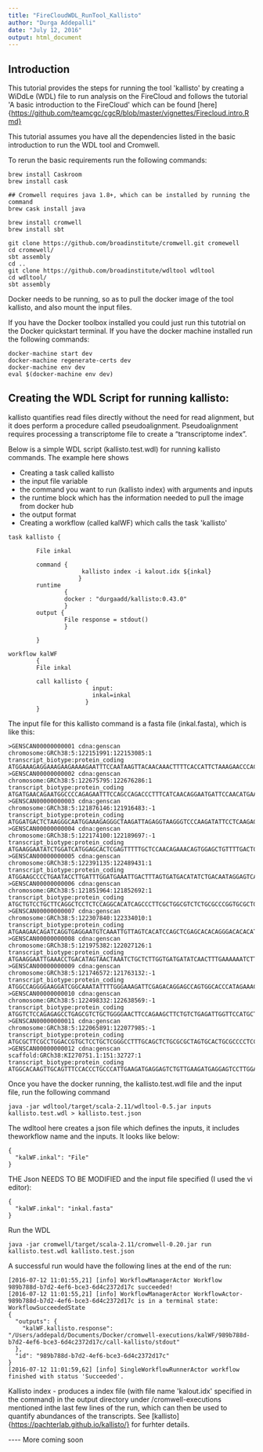 ```yaml
---
title: "FireCloudWDL_RunTool_Kallisto"
author: "Durga Addepalli"
date: "July 12, 2016"
output: html_document
---
```

## Introduction
This tutorial provides the steps for running the tool 'kallisto' by creating a WiDdLe (WDL) file to run analysis on the FireCloud and follows the tutorial 'A basic introduction to the FireCloud' which can be found [here] {https://github.com/teamcgc/cgcR/blob/master/vignettes/Firecloud.intro.Rmd}

This tutorial assumes you have all the dependencies listed in the basic introduction to run the WDL tool and Cromwell.

To rerun the basic requirements run the following commands:

```{r}
brew install Caskroom
brew install cask

## Cromwell requires java 1.8+, which can be installed by running the command
brew cask install java

brew install cromwell
brew install sbt

git clone https://github.com/broadinstitute/cromwell.git cromewell
cd cromewell/
sbt assembly
cd ..
git clone https://github.com/broadinstitute/wdltool wdltool
cd wdltool/
sbt assembly

```

Docker needs to be running, so as to pull the docker image of the tool kallisto, and also mount the input files. 

If you have the Docker toolbox installed you could just run this tutotrial on the Docker quickstart terminal. If you have the docker machine installed run the following commands:

```{r}
docker-machine start dev
docker-machine regenerate-certs dev
docker-machine env dev
eval $(docker-machine env dev)
```

## Creating the WDL Script for running kallisto:

kallisto quantifies read files directly without the need for read alignment, but it does perform a procedure called pseudoalignment. Pseudoalignment requires processing a transcriptome file to create a “transcriptome index”. 

Below is a simple WDL script (kallisto.test.wdl) for running kallisto commands. The example here shows 
- Creating a task called kallisto
- the input file variable
- the command you want to run (kallisto index) with arguments and inputs
- the runtime block which has the information needed to pull the image from docker hub
- the output format
- Creating a workflow (called kalWF) which calls the task 'kallisto'

```{r}
task kallisto {

        File inkal

        command {
		             kallisto index -i kalout.idx ${inkal}
            		}
        runtime
                {
                docker : "durgaadd/kallisto:0.43.0"
                }
        output {
                File response = stdout()
                }

        }

workflow kalWF
        {
        File inkal

        call kallisto {
                        input:
                        inkal=inkal
                      }
        }
```

The input file for this kallisto command is a fasta file (inkal.fasta), which is like this:

```{r}
>GENSCAN00000000001 cdna:genscan chromosome:GRCh38:5:122151991:122153085:1 transcript_biotype:protein_coding
ATGGAAAGAGGAAAGAAGAAAAGAATTTCCAATAAGTTACAACAAACTTTTCACCATTCTAAAGAACCCACTTTCCTTATCAACCAAGCTGGGCTTCTCTCTAGTGACTCCTATTCTAGC
>GENSCAN00000000002 cdna:genscan chromosome:GRCh38:5:122675795:122676286:1 transcript_biotype:protein_coding
ATGATGAACAGAATGGCCCCAGAGAATTTCCAGCCAGACCCTTTCATCAACAGGAATGATTCCAACATGAAGTATGAAGAGCTAGAAGCTCTGTTTAGCCAGACTATGTTCCCAGATAGA
>GENSCAN00000000003 cdna:genscan chromosome:GRCh38:5:121876146:121916483:-1 transcript_biotype:protein_coding
ATGGATGACTCTAAGGGCAATGGAAAGAGGGCTAAGATTAGAGGTAAGGGTCCCAAGATATTCCTCAAGAGTCTCCTGGCCACACTGCCAAACACATCATATGTCTGTGCCTCAGAACCT
>GENSCAN00000000004 cdna:genscan chromosome:GRCh38:5:122174100:122189697:-1 transcript_biotype:protein_coding
ATGAAGGAATATCTGGATCATGGAGCACTCGAGTTTTTGCTCCAACAGAAACAGTGGAGCTGTTTTGACTCCACTGCGCAGTGGTGGGCAGAAGGTGGCAATGGAGACTGCAGAAGAAAC
>GENSCAN00000000005 cdna:genscan chromosome:GRCh38:5:122391135:122489431:1 transcript_biotype:protein_coding
ATGGAAGCCCCTGAATACCTTGATTTGGATGAAATTGACTTTAGTGATGACATATCTGACAATAGGAGTCAAGGGAACAGGCTACAAAAGCTTGGATTGGAGGACACAGACAGGGAAGATGCAATGGGCTTTGGTTCCCATAGGGCCAAACTGACAGTAGTTGCTGCCCTGGGAGCTTGC
>GENSCAN00000000006 cdna:genscan chromosome:GRCh38:5:121851964:121852692:1 transcript_biotype:protein_coding
ATGCTGTCCTGCTTCAGGCTCCTCTCCAGGCACATCAGCCCTTCGCTGGCGTCTCTGCGCCCGGTGCGCTGCTGCTTCGCGCTCCCGCTGCGTTGGGCCCCGGGGCGCCCCTTGGACCCC
>GENSCAN00000000007 cdna:genscan chromosome:GRCh38:5:122307840:122334010:1 transcript_biotype:protein_coding
ATGAAGAACAGATCAGGTGAGGAATGTCAAATTGTTAGTCACATCCAGCTCGAGCACACAGGGACACACATGGCAAGAAAGATGTGCCCTGGCCTAAAGAAAAAGATAAGGGAGTTTATGCTGGAACCCTGGAATGGTCTGGGGACCAATGAGATGGCAGCGGTTAACGCTTGGATCACG
>GENSCAN00000000008 cdna:genscan chromosome:GRCh38:5:121975382:122027126:1 transcript_biotype:protein_coding
ATGAAGGAATTGAAACCTGACATAGTAACTAAATCTGCTCTTGGTGATGATATCAACTTTGAAAAAATCTTCAAAAAGCCAGATTCTACTGCAACTGAAAGAGCAATTGCCAGACTAGCAGTACATCCTCTTCTGAAGAAAAAGATAGATGTGCTAAAAGCTGCTGTACAAGCCTTTAAAGAAGCAAGACAAAATGTTGCTGAAGTTGAGTCATCAAAGAATGCTTCAGAGGACAATCAT
>GENSCAN00000000009 cdna:genscan chromosome:GRCh38:5:121746572:121763132:-1 transcript_biotype:protein_coding
ATGGCCAGGGGAAGGATCGGCAAATATTTTGGGAAAGATTCGAGACAGGAGCCAGTGGCACCCATAGAAACAGAATGTAGAGTTCAGAAAGAACAATAA
>GENSCAN00000000010 cdna:genscan chromosome:GRCh38:5:122498332:122638569:-1 transcript_biotype:protein_coding
ATGGTCTCCAGAGAGCCTGAGCGTCTGCTGGGGAACTTCCAGAAGCTTCTGTCTGAGATTGGTTCCATGCTTGTAACTGGGACCAGCAAATGGCAAAATAAAGGACAGATACGGAGTACT
>GENSCAN00000000011 cdna:genscan chromosome:GRCh38:5:122065891:122077985:-1 transcript_biotype:protein_coding
ATGCGCTTCGCCTGGACCGTGCTCCTGCTCGGGCCTTTGCAGCTCTGCGCGCTAGTGCACTGCGCCCCTCCCGCCGCCGGCCAACAGCAGCCCCCGCGCGAGCCGCCGGCGGCTCCGGGCGCCTGGCGCCAGCAGATCCAATGGGAGAACAACGGGCAGGTGTTCAGCTTGCTGAGCCTGGGCTCACAGTACCAGCCTCAGCGCCGCCGGGACCCGGGCGCCGCCGTCCCTGGTGCAGCC
>GENSCAN00000000012 cdna:genscan scaffold:GRCh38:KI270751.1:151:32727:1 transcript_biotype:protein_coding
ATGGCACAAGTTGCAGTTTCCACCCTGCCCATTGAAGATGAGGAGTCTGTTGAAGATGAGGAGTCCTTGGAGAGCAGGATGGTGGTGACATTCCTGTCAGCTCTCGACTCCATGAAAGTGTCAGAGCCTTTACGTGGACCTTCTCATGAAAACGGAAACAGAATAGTCAATGGAAAAGGAGAAGAAACAAATGCTGTCCTTGAAAAGTATATAAAACTCAATGAGGAATTGATAACAATA
```

Once you have the docker running, the kallisto.test.wdl file and the input file, run the following command

```{r}
java -jar wdltool/target/scala-2.11/wdltool-0.5.jar inputs kallisto.test.wdl > kallisto.test.json
```

The wdltool here creates a json file which defines the inputs, it includes theworkflow name and the inputs. It looks like below:

```{r}
{
  "kalWF.inkal": "File"
}

```

THE Json NEEDS TO BE MODIFIED and the input file specified (I used the vi editor):
```{r}
{
  "kalWF.inkal": "inkal.fasta"
}
```

Run the WDL
```{r}
java -jar cromwell/target/scala-2.11/cromwell-0.20.jar run kallisto.test.wdl kallisto.test.json
```

A successful run would have the following lines at the end of the run:
```{r}
[2016-07-12 11:01:55,21] [info] WorkflowManagerActor Workflow 989b788d-b7d2-4ef6-bce3-6d4c2372d17c succeeded!
[2016-07-12 11:01:55,21] [info] WorkflowManagerActor WorkflowActor-989b788d-b7d2-4ef6-bce3-6d4c2372d17c is in a terminal state: WorkflowSucceededState
{
  "outputs": {
    "kalWF.kallisto.response": "/Users/addepald/Documents/Docker/cromwell-executions/kalWF/989b788d-b7d2-4ef6-bce3-6d4c2372d17c/call-kallisto/stdout"
  },
  "id": "989b788d-b7d2-4ef6-bce3-6d4c2372d17c"
}
[2016-07-12 11:01:59,62] [info] SingleWorkflowRunnerActor workflow finished with status 'Succeeded'.
```

Kallisto index - produces a index file (with file name 'kalout.idx' specified in the command) in the output directory under /cromwell-executions mentioned inthe last few lines of the run, which can then be used to quantify abundances of the transcripts.
See [kallisto] {https://pachterlab.github.io/kallisto/} for furhter details.

---- More coming soon
